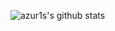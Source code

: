 ![azur1s's github stats](https://github-readme-stats.vercel.app/api?username=azur1s&count_private=true&show_icons=true&include_all_commits=true&hide_border=true&count_private=true&theme=radical&bg_color=00000000)
